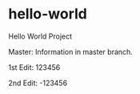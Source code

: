 # hello-world
Hello World Project

Master: Information in master branch.

1st Edit: 123456

2nd Edit: -123456
